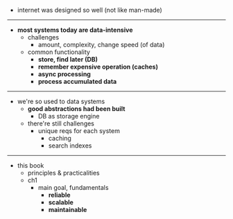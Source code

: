 - internet was designed so well (not like man-made)
---
- **most systems today are data-intensive**
   - challenges
      - amount, complexity, change speed (of data)
   - common functionality
      - **store, find later (DB)**
      - **remember expensive operation (caches)**
      - **async processing**
      - **process accumulated data**
---
- we're so used to data systems
   - **good abstractions had been built**
      - DB as storage engine
   - there're still challenges
      - unique reqs for each system
         - caching
         - search indexes
---
- this book
   - principles & practicalities
   - ch1
      - main goal, fundamentals
         - **reliable**
         - **scalable**
         - **maintainable**